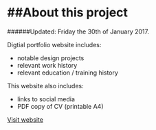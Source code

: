 ##About this project
=============
######Updated: Friday the 30th of January 2017.

Digtial portfolio website includes: 
- notable design projects 
- relevant work history
- relevant education / training history

This website also includes:
- links to social media
- PDF copy of CV (printable A4)

[Visit website](http://ladybiosphere.github.io/portfolio/)
